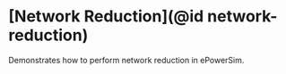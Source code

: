 
# [Network Reduction](@id network-reduction)

Demonstrates how  to perform network reduction in ePowerSim.

